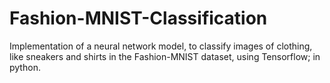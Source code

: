 # Fashion-MNIST-Classification
 Implementation of a neural network model, to classify images of clothing, like sneakers and shirts in the Fashion-MNIST dataset, using Tensorflow; in python.
